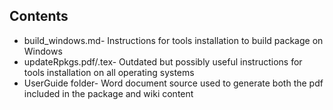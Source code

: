 ## Contents
- build_windows.md-   Instructions for tools installation to build package on Windows
- updateRpkgs.pdf/.tex-   Outdated but possibly useful instructions for tools installation on all operating systems
- UserGuide folder-   Word document source used to generate both the pdf included in the package and wiki content